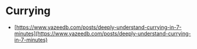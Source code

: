 # Currying

* [https://www.yazeedb.com/posts/deeply-understand-currying-in-7-minutes](https://www.yazeedb.com/posts/deeply-understand-currying-in-7-minutes)